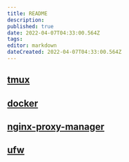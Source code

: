 ```yaml
---
title: README
description: 
published: true
date: 2022-04-07T04:33:00.564Z
tags: 
editor: markdown
dateCreated: 2022-04-07T04:33:00.564Z
---
```


## [tmux](/InfoTech/Linux/tmux)

## [docker](/InfoTech/Linux/docker)

## [nginx-proxy-manager](/InfoTech/Linux/nginx-proxy-manager)

## [ufw](/InfoTech/Linux/ufw)

